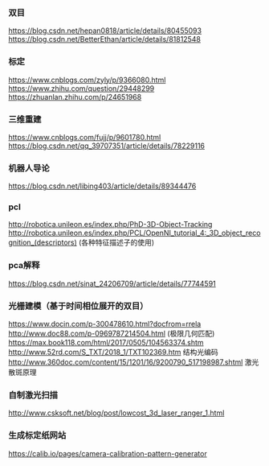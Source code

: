 ### 双目
https://blog.csdn.net/hepan0818/article/details/80455093</br>
https://blog.csdn.net/BetterEthan/article/details/81812548

### 标定
https://www.cnblogs.com/zyly/p/9366080.html</br>
https://www.zhihu.com/question/29448299</br>
https://zhuanlan.zhihu.com/p/24651968

### 三维重建
https://www.cnblogs.com/fujj/p/9601780.html</br>
https://blog.csdn.net/qq_39707351/article/details/78229116

### 机器人导论
https://blog.csdn.net/libing403/article/details/89344476

### pcl 
http://robotica.unileon.es/index.php/PhD-3D-Object-Tracking</br>
http://robotica.unileon.es/index.php/PCL/OpenNI_tutorial_4:_3D_object_recognition_(descriptors)  (各种特征描述子的使用)
### pca解释
https://blog.csdn.net/sinat_24206709/article/details/77744591


### 光栅建模（基于时间相位展开的双目）
https://www.docin.com/p-300478610.html?docfrom=rrela</br>
http://www.doc88.com/p-0969787214504.html (极限几何匹配)</br>
https://max.book118.com/html/2017/0505/104563374.shtm</br>
http://www.52rd.com/S_TXT/2018_1/TXT102369.htm 结构光编码 </br>
http://www.360doc.com/content/15/1201/16/9200790_517198987.shtml 激光散斑原理

### 自制激光扫描
http://www.csksoft.net/blog/post/lowcost_3d_laser_ranger_1.html

### 生成标定纸网站
https://calib.io/pages/camera-calibration-pattern-generator
